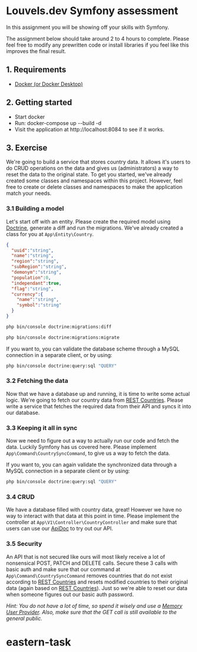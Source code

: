 # Louvels.dev Symfony assessment
In this assignment you will be showing off your skills with Symfony.

The assignment below should take around 2 to 4 hours to complete. Please feel free to modify any prewritten code or 
install libraries if you feel like this improves the final result. 

## 1. Requirements
- [Docker (or Docker Desktop)](https://www.docker.com/)

## 2. Getting started

- Start docker
- Run: docker-compose up --build -d
- Visit the application at http://localhost:8084 to see if it works.

## 3. Exercise 
We're going to build a service that stores country data. It allows it's users to do CRUD operations on the data and gives us
(administrators) a way to reset the data to the original state. To get you started, we've already created some classes and namespaces within
this project. However, feel free to create or delete classes and namespaces to make the application match your needs.

### 3.1 Building a model
Let's start off with an entity. Please create the required model using [Doctrine](https://www.doctrine-project.org/projects/doctrine-orm/en/3.2/index.html), generate a diff and run the migrations.
We've already created a class for you at `App\Entity\Country`.
```json
{
  "uuid":"string",
  "name":"string",
  "region":"string",
  "subRegion":"string",
  "demonym":"string",
  "population":0,
  "independant":true,
  "flag":"string",
  "currency":{
    "name":"string",
    "symbol":"string"
  }
}
```
```bash
php bin/console doctrine:migrations:diff
```
```bash
php bin/console doctrine:migrations:migrate
```

If you want to, you can validate the database scheme through a MySQL connection in a separate client, or by using:
```bash
php bin/console doctrine:query:sql "QUERY"
```

### 3.2 Fetching the data
Now that we have a database up and running, it is time to write some actual logic. We're going to fetch our country data
from [REST Countries](https://restcountries.com). Please write a service that fetches the required data from their API and
syncs it into our database.

### 3.3 Keeping it all in sync
Now we need to figure out a way to actually run our code and fetch the data. Luckily Symfony has us covered here. 
Please implement `App\Command\CountrySyncCommand`, to give us a way to fetch the data.

If you want to, you can again validate the synchronized data through a MySQL connection in a separate client or by using:
```bash
php bin/console doctrine:query:sql "QUERY"
```

### 3.4 CRUD
We have a database filled with country data, great! However we have no way to interact with that data at this point in time.
Please implement the controller at `App\V1\Controller\CountryController` and make sure that users can use our [ApiDoc](http://localhost:8000/api/doc)
to try out our API.

### 3.5 Security
An API that is not secured like ours will most likely receive a lot of nonsensical POST, PATCH and DELETE calls.
Secure these 3 calls with basic auth and make sure that our command at `App\Command\CountrySyncCommand` 
removes countries that do not exist according to [REST Countries](https://restcountries.com) and resets modified countries to their original data
(again based on [REST Countries](https://restcountries.com)). 
Just so we're able to reset our data when someone figures out our basic auth password.

_Hint: You do not have a lot of time, so spend it wisely and use a [Memory User Provider](https://symfony.com/doc/current/security/user_providers.html#security-memory-user-provider). Also, make sure that the GET call is still available to the general public._





# eastern-task
